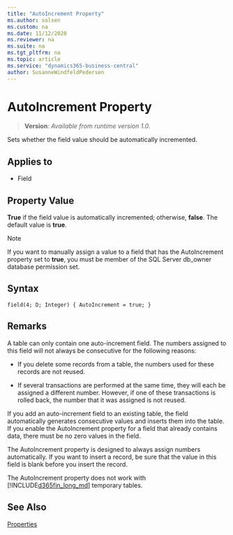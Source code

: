 ```yaml
---
title: "AutoIncrement Property"
ms.author: solsen
ms.custom: na
ms.date: 11/12/2020
ms.reviewer: na
ms.suite: na
ms.tgt_pltfrm: na
ms.topic: article
ms.service: "dynamics365-business-central"
author: SusanneWindfeldPedersen
---
```

[//]: # (START>DO_NOT_EDIT)
[//]: # (IMPORTANT:Do not edit any of the content between here and the END>DO_NOT_EDIT.)
[//]: # (Any modifications should be made in the .xml files in the ModernDev repo.)
# AutoIncrement Property
> **Version**: _Available from runtime version 1.0._

Sets whether the field value should be automatically incremented.

## Applies to
-   Field

[//]: # (IMPORTANT: END>DO_NOT_EDIT)
## Property Value  

**True** if the field value is automatically incremented; otherwise, **false**. The default value is **true**.  
  
> [!NOTE]  
> If you want to manually assign a value to a field that has the AutoIncrement property set to **true**, you must be member of the SQL Server db_owner database permission set.  

## Syntax

```AL
field(4; D; Integer) { AutoIncrement = true; }
```

## Remarks  
A table can only contain one auto-increment field. The numbers assigned to this field will not always be consecutive for the following reasons:  
  
- If you delete some records from a table, the numbers used for these records are not reused.  
  
- If several transactions are performed at the same time, they will each be assigned a different number. However, if one of these transactions is rolled back, the number that it was assigned is not reused.  
  
If you add an auto-increment field to an existing table, the field automatically generates consecutive values and inserts them into the table. If you enable the AutoIncrement property for a field that already contains data, there must be no zero values in the field.  
  
The AutoIncrement property is designed to always assign numbers automatically. If you want to insert a record, be sure that the value in this field is blank before you insert the record.  
  
The AutoIncrement property does not work with [!INCLUDE[d365fin_long_md](../includes/d365fin_long_md.md)] temporary tables.  
  
## See Also  
 [Properties](devenv-properties.md)